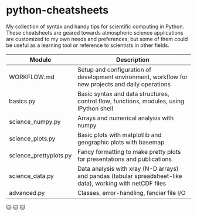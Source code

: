 # python-cheatsheets

My collection of syntax and handy tips for scientific computing in Python.  These cheatsheets are geared towards atmospheric science applications are customized to my own needs and preferences, but some of them could be useful as a learning tool or reference to scientists in other fields.


Module | Description
------- | --------- |
WORKFLOW.md | Setup and configuration of development environment, workflow for new projects and daily operations
basics.py | Basic syntax and data structures, control flow, functions, modules, using IPython shell
science_numpy.py | Arrays and numerical analysis with numpy
science_plots.py | Basic plots with matplotlib and geographic plots with basemap
science_prettyplots.py | Fancy formatting to make pretty plots for presentations and publications
science_data.py | Data analysis with xray (N-D arrays) and pandas (tabular spreadsheet-like data), working with netCDF files
advanced.py | Classes, error-handling, fancier file I/O


:cat: :cat: :cat:
